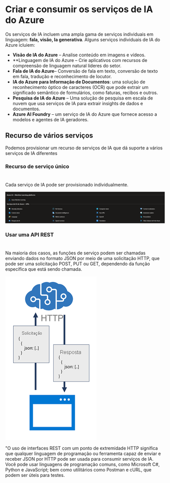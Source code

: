 # Criar e consumir os serviços de IA do Azure

Os serviços de IA incluem uma ampla gama de serviços individuais em linguagem: **fala, visão, Ia generativa**.
Alguns serviços individuais de IA do Azure icluiem:

- **Visão de IA do Azure** – Analise conteúdo em imagens e vídeos.
- **Linguagem de IA do Azure – Crie aplicativos com recursos de compreensão de linguagem natural líderes do setor.
- **Fala de IA do Azure**– Conversão de fala em texto, conversão de texto em fala, tradução e reconhecimento de locutor.
- **IA do Azure para Informação de Documentos**: uma solução de reconhecimento óptico de caracteres (OCR) que pode extrair um significado semântico de formulários, como faturas, recibos e outros.
- **Pesquisa de IA do Azure** – Uma solução de pesquisa em escala de nuvem que usa serviços de IA para extrair insights de dados e documentos.
- **Azure AI Foundry** – um serviço de IA do Azure que fornece acesso a modelos e agentes de IA geradores.

## Recurso de vários serviços

Podemos provisionar um recurso de serviços de IA que dá suporte a vários serviços de IA diferentes

### Recurso de serviço único
#
Cada serviço de IA pode ser provisionado individualmente.

![alt text](img/recursos_individuais.png)

### Usar uma API REST
#

Na maioria dos casos, as funções de serviço podem ser chamadas enviando dados no formato JSON por meio de uma solicitação HTTP, que pode ser uma solicitação POST, PUT ou GET, dependendo da função específica que está sendo chamada. 

![alt text](img/api_.png)

"O uso de interfaces REST com um ponto de extremidade HTTP significa que qualquer linguagem de programação ou ferramenta capaz de enviar e receber JSON por HTTP pode ser usada para consumir serviços de IA. Você pode usar linguagens de programação comuns, como Microsoft C#, Python e JavaScript; bem como utilitários como Postman e cURL, que podem ser úteis para testes.

